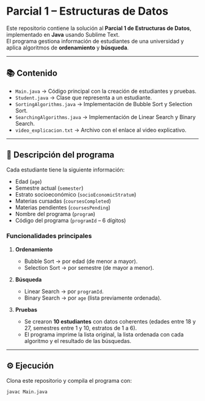 # Parcial 1 – Estructuras de Datos

Este repositorio contiene la solución al **Parcial 1 de Estructuras de Datos**, implementado en **Java** usando Sublime Text.  
El programa gestiona información de estudiantes de una universidad y aplica algoritmos de **ordenamiento** y **búsqueda**.

---

## 📚 Contenido

- `Main.java` → Código principal con la creación de estudiantes y pruebas.
- `Student.java` → Clase que representa a un estudiante.
- `SortingAlgorithms.java` → Implementación de Bubble Sort y Selection Sort.
- `SearchingAlgorithms.java` → Implementación de Linear Search y Binary Search.
- `video_explicacion.txt` → Archivo con el enlace al video explicativo.

---

## 📝 Descripción del programa

Cada estudiante tiene la siguiente información:
- Edad (`age`)
- Semestre actual (`semester`)
- Estrato socioeconómico (`socioEconomicStratum`)
- Materias cursadas (`coursesCompleted`)
- Materias pendientes (`coursesPending`)
- Nombre del programa (`program`)
- Código del programa (`programId` – 6 dígitos)

### Funcionalidades principales

1. **Ordenamiento**
   - Bubble Sort → por edad (de menor a mayor).  
   - Selection Sort → por semestre (de mayor a menor).  

2. **Búsqueda**
   - Linear Search → por `programId`.  
   - Binary Search → por `age` (lista previamente ordenada).  

3. **Pruebas**
   - Se crearon **10 estudiantes** con datos coherentes (edades entre 18 y 27, semestres entre 1 y 10, estratos de 1 a 6).  
   - El programa imprime la lista original, la lista ordenada con cada algoritmo y el resultado de las búsquedas.  

---

## ⚙️ Ejecución

Clona este repositorio y compila el programa con:

```bash
javac Main.java
